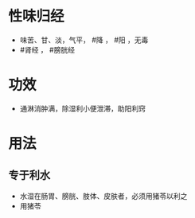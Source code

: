 # 性味归经
- 味苦、甘、淡，气平， #降 ， #阳 ，无毒
-  #肾经 ， #膀胱经 
# 功效
- 通淋消肿满，除湿利小便泄滞，助阳利窍
# 用法
## 专于利水
- 水湿在肠胃、膀胱、肢体、皮肤者，必须用猪苓以利之
- 用猪苓 